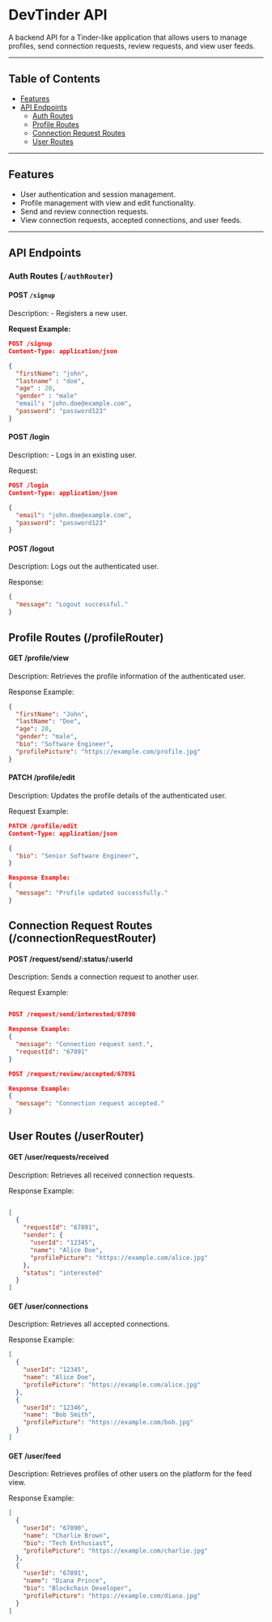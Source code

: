 # DevTinder API

A backend API for a Tinder-like application that allows users to manage profiles, send connection requests, review requests, and view user feeds. 

---

## Table of Contents
- [Features](#features)
- [API Endpoints](#api-endpoints)
  - [Auth Routes](#auth-routes)
  - [Profile Routes](#profile-routes)
  - [Connection Request Routes](#connection-request-routes)
  - [User Routes](#user-routes)

---

## Features
- User authentication and session management.
- Profile management with view and edit functionality.
- Send and review connection requests.
- View connection requests, accepted connections, and user feeds.

---

## API Endpoints

### Auth Routes (`/authRouter`)
#### POST `/signup` 
Description: - Registers a new user.

**Request Example:**
```json
POST /signup
Content-Type: application/json

{
  "firstName": "john",
  "lastname" : "doe",
  "age" : 20,
  "gender" : "male"
  "email": "john.doe@example.com",
  "password": "password123"
}
```
#### POST /login
Description: - Logs in an existing user.

Request:
```json
POST /login
Content-Type: application/json

{
  "email": "john.doe@example.com",
  "password": "password123"
}
```

#### POST /logout
Description: Logs out the authenticated user.

Response:
```json
{
  "message": "Logout successful."
}
```

## Profile Routes (/profileRouter)

#### GET /profile/view
Description: Retrieves the profile information of the authenticated user.

Response Example:
```json
{
  "firstName": "John",
  "lastName": "Doe",
  "age": 20,
  "gender": "male",
  "bio": "Software Engineer",
  "profilePicture": "https://example.com/profile.jpg"
}
```
#### PATCH /profile/edit
Description: Updates the profile details of the authenticated user.

Request Example:
```json
PATCH /profile/edit
Content-Type: application/json

{
  "bio": "Senior Software Engineer",
}

Response Example:
{
  "message": "Profile updated successfully."
}
```

## Connection Request Routes (/connectionRequestRouter)

#### POST /request/send/:status/:userId
Description: Sends a connection request to another user.

Request Example:
```json

POST /request/send/interested/67890

Response Example:
{
  "message": "Connection request sent.",
  "requestId": "67891"
}

POST /request/review/accepted/67891

Response Example:
{
  "message": "Connection request accepted."
}


```

## User Routes (/userRouter)

#### GET /user/requests/received
Description: Retrieves all received connection requests.

Response Example:
```json

[
  {
    "requestId": "67891",
    "sender": {
      "userId": "12345",
      "name": "Alice Doe",
      "profilePicture": "https://example.com/alice.jpg"
    },
    "status": "interested"
  }
]
```

#### GET /user/connections
Description: Retrieves all accepted connections.

Response Example:
```json
[
  {
    "userId": "12345",
    "name": "Alice Doe",
    "profilePicture": "https://example.com/alice.jpg"
  },
  {
    "userId": "12346",
    "name": "Bob Smith",
    "profilePicture": "https://example.com/bob.jpg"
  }
]

```

#### GET /user/feed
Description: Retrieves profiles of other users on the platform for the feed view.

Response Example:
```json
[
  {
    "userId": "67890",
    "name": "Charlie Brown",
    "bio": "Tech Enthusiast",
    "profilePicture": "https://example.com/charlie.jpg"
  },
  {
    "userId": "67891",
    "name": "Diana Prince",
    "bio": "Blockchain Developer",
    "profilePicture": "https://example.com/diana.jpg"
  }
]


```


